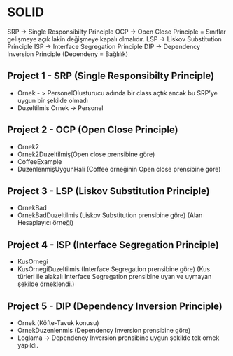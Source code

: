 # SOLID

SRP -> Single Responsibilty Principle
OCP -> Open Close Principle = Sınıflar gelişmeye açık lakin değişmeye kapalı olmalıdır.
LSP -> Liskov Substitution Principle
ISP -> Interface Segregation Principle
DIP -> Dependency Inversion Principle (Dependeny = Bağlılık)

## Project 1 - SRP  (Single Responsibilty Principle)
- Ornek - > PersonelOlusturucu adında bir class açtık ancak bu SRP'ye uygun bir şekilde olmadı
- Duzeltilmis Ornek -> Personel

## Project 2 - OCP (Open Close Principle)
- Ornek2
- Ornek2Duzeltilmiş(Open close prensibine göre)
- CoffeeExample
- DuzenlenmişUygunHali (Coffee örneğinin Open close prensibine göre)

## Project 3 - LSP (Liskov Substitution Principle)
- OrnekBad 
- OrnekBadDuzeltilmis (Liskov Substitution prensibine göre)
(Alan Hesaplayıcı örneği)

## Project 4 - ISP (Interface Segregation Principle)
- KusOrnegi  
- KusOrnegiDuzeltilmis (Interface Segregation prensibine göre)
(Kus türleri ile alakalı Interface Segregation prensibine uyan ve uymayan şekilde örneklendi.)

## Project 5 - DIP (Dependency Inversion Principle)
- Ornek (Köfte-Tavuk konusu)
- OrnekDuzenlenmis (Dependency Inversion prensibine göre)
- Loglama -> Dependency Inversion prensibine uygun şekilde tek ornek yapıldı.
